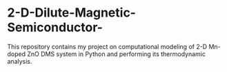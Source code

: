 # 2-D-Dilute-Magnetic-Semiconductor-
This repository contains my project on computational modeling of 2-D Mn-doped ZnO DMS system in Python and performing its thermodynamic analysis. 
